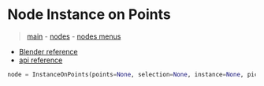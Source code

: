# Node Instance on Points

> [main](../structure.md) - [nodes](nodes.md) - [nodes menus](nodes_menus.md)

- [Blender reference](https://docs.blender.org/manual/en/latest/modeling/geometry_nodes/instances/instance_on_points.html)
 - [api reference]({node.blender_python_ref})

```python
node = InstanceOnPoints(points=None, selection=None, instance=None, pick_instance=None, instance_index=None, rotation=None, scale=None)```
